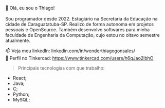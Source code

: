 👋 Olá, eu sou o Thiago! <br> <br>
Sou programador desde 2022. Estagiário na Secretaria da Educação na cidade de Caraguatatuba-SP. Realizo de forma autonoma em projetos pessoais e OpenSource. Também desenvolvo softwares para minha faculdade de Engenharia da Computação, cujo estou no oitavo semestre atualmente. <br>

📫 Veja meu linkedIn: linkedin.com/in/wenderthiagogonsales/ <br>
🚀 Perfil no Tinkercad: https://www.tinkercad.com/users/h6qJao2lbhO

>Principais tecnologias com que trabalho:
* React;
* Java;
* C;
* Python;
* MySQL;

<!---
WenderG/WenderG is a ✨ special ✨ repository because its `README.md` (this file) appears on your GitHub profile.
You can click the Preview link to take a look at your changes.
--->
